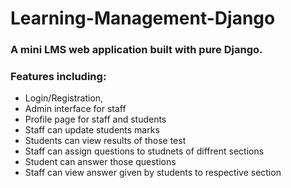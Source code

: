 # Learning-Management-Django
### A mini LMS web application built with pure Django. 
### Features including:
* Login/Registration, 
* Admin interface for staff 
* Profile page for staff and students 
* Staff can update students marks
* Students can view results of those test
* Staff can assign questions to studnets of diffrent sections
* Student can answer those questions 
* Staff can view answer given by students to respective section


